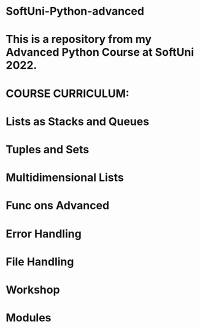 # SoftUni-Python-advanced
# This is a repository from my Advanced Python Course at SoftUni 2022.

# COURSE CURRICULUM:
# Lists as Stacks and Queues 
# Tuples and Sets
# Multidimensional Lists
# Func	ons Advanced 
# Error Handling 
# File Handling 
# Workshop 
# Modules
